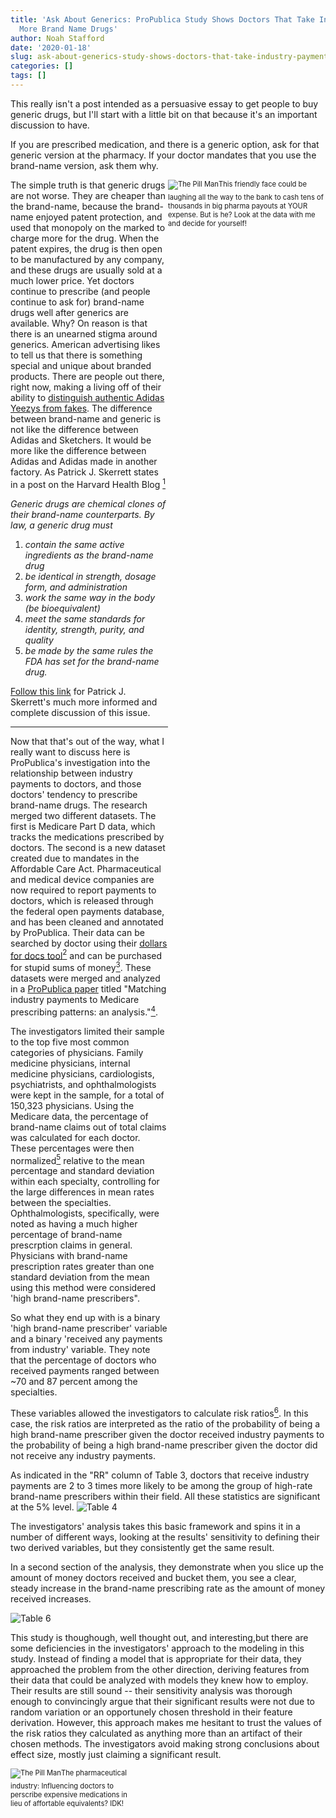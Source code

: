 ```yaml
---
title: 'Ask About Generics: ProPublica Study Shows Doctors That Take Industry Payments Prescribe
  More Brand Name Drugs'
author: Noah Stafford
date: '2020-01-18'
slug: ask-about-generics-study-shows-doctors-that-take-industry-payments-prescribe-more-brand-name-drugs
categories: []
tags: []
---
```


This really isn't a post intended as a persuasive essay to get people to buy generic drugs, but I'll start with a little bit on that because it's an important discussion to have.  

If you are prescribed medication, and there is a generic option, ask for that generic version at the pharmacy.  If your doctor mandates that you use the brand-name version, ask them why.  
<div style="width:50%; height:50%; font-size:80%; float:right;"><img src="/img/pill_man.jpg" alt="The Pill Man" width="width" height="height" style="padding-bottom:0.5em;" />This friendly face could be laughing all the way to the bank to cash tens of thousands in big pharma payouts at YOUR expense.  But is he?  Look at the data with me and decide for yourself!</div>

The simple truth is that generic drugs are not worse.  They are cheaper than the brand-name, because the brand-name enjoyed patent protection, and used that monopoly on the marked to charge more for the drug.  When the patent expires, the drug is then open to be manufactured by any company, and these drugs are usually sold at a much lower price.  Yet doctors continue to prescribe (and people continue to ask for) brand-name drugs well after generics are available.  Why? On reason is that there is an unearned stigma around generics.  American advertising likes to tell us that there is something special and unique about branded products.  There are people out there, right now, making a living off of their ability to [distinguish authentic Adidas Yeezys from fakes](https://youtu.be/X3ySrcI2mEA).  The difference between brand-name and generic is not like the difference between Adidas and Sketchers.  It would be more like the difference between Adidas and Adidas made in another factory.  As Patrick J. Skerrett states in a post on the Harvard Health Blog [^1]

_Generic drugs are chemical clones of their brand-name counterparts. By law, a generic drug must_
1. _contain the same active ingredients as the brand-name drug_
2. _be identical in strength, dosage form, and administration_
3. _work the same way in the body (be bioequivalent)_
4. _meet the same standards for identity, strength, purity, and quality_
5. _be made by the same rules the FDA has set for the brand-name drug._


[Follow this link](https://www.health.harvard.edu/blog/generic-drugs-dont-ask-just-tell-201301075766) for Patrick J. Skerrett's much more informed and complete discussion of this issue.

***

Now that that's out of the way, what I really want to discuss here is ProPublica's investigation into the relationship between industry payments to doctors, and those doctors' tendency to prescribe brand-name drugs.  The research merged two different datasets.  The first is Medicare Part D data, which tracks the medications prescribed by doctors.  The second is a new dataset created due to mandates in the Affordable Care Act.  Pharmaceutical and medical device companies are now required to report payments to doctors, which is released through the federal open payments database, and has been cleaned and annotated by ProPublica.  Their data can be searched by doctor using their [dollars for docs tool](https://projects.propublica.org/docdollars/)[^3] and can be purchased for stupid sums of money[^4].  These datasets were merged and analyzed in a [ProPublica paper](www.propublica.org/article/doctors-who-take-company-cash-tend-to-prescribe-more-brand-name-drugs) titled "Matching industry payments to Medicare prescribing patterns: an analysis."[^5].

The investigators limited their sample to the top five most common categories of physicians.  Family medicine physicians, internal medicine physicians, cardiologists, psychiatrists, and ophthalmologists were kept in the sample, for a total of 150,323 physicians.  Using the Medicare data, the percentage of brand-name claims out of total claims was calculated for each doctor.  These percentages were then normalized[^6] relative to the mean percentage and standard deviation within each specialty, controlling for the large differences in mean rates between the specialties.  Ophthalmologists, specifically, were noted as having a much higher percentage of brand-name prescrption claims in general.  Physicians with brand-name prescription rates greater than one standard deviation from the mean using this method were considered 'high brand-name prescribers".  

So what they end up with is a binary 'high brand-name prescriber' variable and a binary 'received any payments from industry' variable.  They note that the percentage of doctors who received payments ranged between ~70 and 87 percent among the specialties.

These variables allowed the investigators to calculate risk ratios[^7].  In this case, the risk ratios are interpreted as the ratio of the probability of being a high brand-name prescriber given the doctor received industry payments to the probability of being a high brand-name prescriber given the doctor did not receive any industry payments.

As indicated in the "RR" column of Table 3, doctors that receive industry payments are 2 to 3 times more likely to be among the group of high-rate brand-name prescribers within their field.  All these statistics are significant at the 5% level.
<img src = "/img/table_3_propublica_payments.png" style="max-width:90%;min-width:50%;" alt="Table 4"/>

The investigators' analysis takes this basic framework and spins it in a number of different ways, looking at the results' sensitivity to defining their two derived variables, but they consistently get the same result.

In a second section of the analysis, they demonstrate when you slice up the amount of money doctors received and bucket them, you see a clear, steady increase in the brand-name prescribing rate as the amount of money received increases.

<img src = "/img/table_6_propublica_payments.png" style="max-width:90%;min-width:50%;" alt="Table 6"/>

This study is thoughough, well thought out, and interesting,but there are some deficiencies in the investigators' approach to the modeling in this study.  Instead of finding a model that is appropriate for their data, they approached the problem from the other direction, deriving features from their data that could be analyzed with models they knew how to employ.  Their results are still sound -- their sensitivity analysis was thorough enough to convincingly argue that their significant results were not due to random variation or an opportunely chosen threshold in their feature derivation.  However, this approach makes me hesitant to trust the values of the risk ratios they calculated as anything more than an artifact of their chosen methods.  The investigators avoid making strong conclusions about effect size, mostly just claiming a significant result.  

<div style="width:40%; height:40%; font-size:80%; float:left; padding-right:100em;"><img src="/img/big_pharma.jpg" alt="The Pill Man" width="width" height="height" style="padding-bottom:0.5em;" />The pharmaceutical industry: Influencing doctors to perscribe expensive medications in lieu of affortable equivalents?  IDK!</div>

The investigators are clear to note that this study is an associative study and make no claims about causation.  I think that this is important to discuss.  The implication of this study is that doctors are being influenced by industry money to prescribe more expensive, branded medication against their patients' financial interests.  This is in no way proven by this study, or really even tested.  All that can be said is that the data demonstrates that an association exists which could have a number of causes, one of which is the former.  Doctors could be prescribing brand-name medication due to industry influence, but the reverse could also be true -- pharmaceutical companies could be hiring doctors who like to use their medications, because they value their working knowledge of the product.  Finally, the demographics of the patient populations are not adjusted for, and if doctors that receive more industry money also tend to treat patient with conditions that require brand name drugs, this could also explain the observed effect.

Redefining the study's measure of brand-name prescription rates could help mitigate the influence of variation in patient population.  Currently, all brand-name drugs are counted in this measure.  Of course, some brand-name drugs have to be prescribed, since their patents have not expired and they are the only available option for treatment.  As the measure stands, it is possible that a large portion of the variation can be attributed to each doctor's patient demographics.  Doctors with more patients with conditions that demand brand-name medications will naturally have higher brand-name prescription rates.  Looking only at prescription rates for brand-name drugs that have generic alternatives would perhaps cut closer to the core of the question looking to be answered, though this might cause the sample size for each doctor to get too small.

Overhauling the modeling would also be a worthwhile approach to teasing out greater meaning from the model.  I would be interested in seeing the results of a logistic regression approach to this hypothesis.  The same risk ratio based analysis that has been done could be replicated with RR derived from a logistic regression[^9]. The doctors could be modeled as random effects in order to control for the between-doctor variation of patient demographics, and/or the model could be used to adjust for the known demographics factors of each doctor's patient population.

As more data comes in over the years, revisiting this analysis would be worthwhile.  A larger dataset would enable investigators to make more powerful inferences, and more effectively control for covariates.  The use of more complex modeling and more precisely defined variables would be worthwhile in improving the ability of the modeling the answer the question being asked.

This study is finding a very interesting signal from an cool new dataset.  The questions being asked with the data are really interesting, and there's plenty more on this general subject on ProPublica, where this study lives as part of on ongoing series investigating the [ties between doctors and medical companies](https://www.propublica.org/series/dollars-for-docs)[^8].


[^1]: Skerrett, Patrick J. “Generic Drugs: Don't Ask, Just Tell.” Harvard Health Blog, 7 Jan. 2013, www.health.harvard.edu/blog/generic-drugs-dont-ask-just-tell-201301075766.

[^2]: Jones, Ryann Grochowski, and Charles Ornstein. "Matching industry payments to Medicare prescribing patterns: an analysis." Internet Document: Mar (2016).

[^3]: https://projects.propublica.org/docdollars/

[^4]: https://www.propublica.org/datastore/dataset/dollars-for-docs

[^5]: Ornstein, Charles, et al. “Now There's Proof: Docs Who Get Company Cash Tend to Prescribe More Brand-Name Meds.” ProPublica, 9 Mar. 2019, www.propublica.org/article/doctors-who-take-company-cash-tend-to-prescribe-more-brand-name-drugs.

[^6]: https://en.wikipedia.org/wiki/Standard_score#Calculation

[^7]: https://en.wikipedia.org/wiki/Relative_risk#Inference

[^8]: https://www.propublica.org/series/dollars-for-docs

[^9]: https://cran.r-project.org/web/packages/logisticRR/vignettes/logisticRR.html